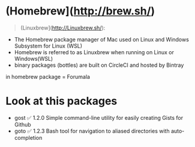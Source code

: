 (Homebrew](http://brew.sh/)
===========================
> (Linuxbrew](http://Linuxbrew.sh/):
- The Homebrew package manager of Mac used on Linux and  Windows Subsystem for Linux (WSL)
- Homebrew is referred to as Linuxbrew when running on Linux or Windows(WSL)
- binary packages (bottles) are built on CircleCI and hosted by Bintray


in homebrew 
package = Forumala

# Look at this packages
- gost	✅	1.2.0	Simple command-line utility for easily creating Gists for Github
- goto	✅	1.2.3	Bash tool for navigation to aliased directories with auto-completion